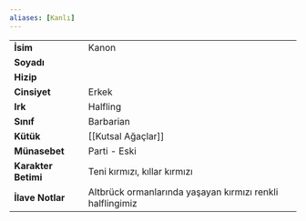 ```yaml
---  
aliases: [Kanlı]  
---  
```

|  |  |  
|---|---|  
| **İsim** | Kanon|  
| **Soyadı** | |  
| **Hizip** | |  
| **Cinsiyet** | Erkek|  
| **Irk** | Halfling|  
| **Sınıf** | Barbarian|  
| **Kütük** | [[Kutsal Ağaçlar]]|  
| **Münasebet** | Parti - Eski|  
| **Karakter Betimi** | Teni kırmızı, kıllar kırmızı|  
| **İlave Notlar** | Altbrück ormanlarında yaşayan kırmızı renkli halflingimiz|  
